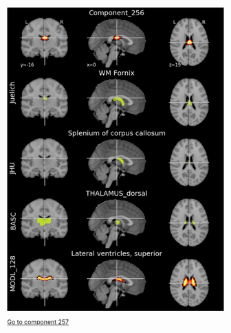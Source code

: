 


![256](preliminary/256.jpg "Component 256")

[Go to component 257](https://parietal-inria.github.io/MODL_atlas/1024/257 "Component 257")